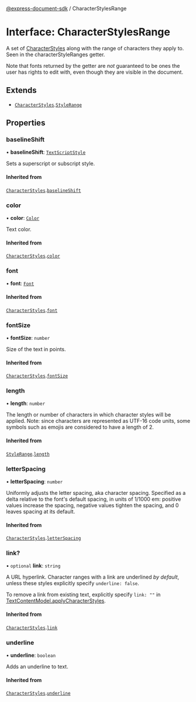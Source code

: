 [@express-document-sdk](../overview.md) / CharacterStylesRange

# Interface: CharacterStylesRange

A set of [CharacterStyles](character-styles.md) along with the range of characters they apply to. Seen in the characterStyleRanges getter.

Note that fonts returned by the getter are *not* guaranteed to be ones the user has rights to edit with, even though they
are visible in the document.

## Extends

-   [`CharacterStyles`](character-styles.md).[`StyleRange`](style-range.md)

## Properties

### baselineShift

• **baselineShift**: [`TextScriptStyle`](../enumerations/text-script-style.md)

Sets a superscript or subscript style.

#### Inherited from

[`CharacterStyles`](character-styles.md).[`baselineShift`](character-styles.md#baselineshift)

<HorizontalLine />

### color

• **color**: [`Color`](color.md)

Text color.

#### Inherited from

[`CharacterStyles`](character-styles.md).[`color`](character-styles.md#color)

<HorizontalLine />

### font

• **font**: [`Font`](../type-aliases/font.md)

#### Inherited from

[`CharacterStyles`](character-styles.md).[`font`](character-styles.md#font)

<HorizontalLine />

### fontSize

• **fontSize**: `number`

Size of the text in points.

#### Inherited from

[`CharacterStyles`](character-styles.md).[`fontSize`](character-styles.md#fontsize)

<HorizontalLine />

### length

• **length**: `number`

The length or number of characters in which character styles will be applied.
Note: since characters are represented as UTF-16 code units, some symbols
such as emojis are considered to have a length of 2.

#### Inherited from

[`StyleRange`](style-range.md).[`length`](style-range.md#length)

<HorizontalLine />

### letterSpacing

• **letterSpacing**: `number`

Uniformly adjusts the letter spacing, aka character spacing. Specified as a delta relative to the font's default
spacing, in units of 1/1000 em: positive values increase the spacing, negative values tighten the spacing, and 0
leaves spacing at its default.

#### Inherited from

[`CharacterStyles`](character-styles.md).[`letterSpacing`](character-styles.md#letterspacing)

<HorizontalLine />

### link?

• `optional` **link**: `string`

A URL hyperlink. Character ranges with a link are underlined *by default*, unless these styles explicitly specify
`underline: false`.

To remove a link from existing text, explicitly specify `link: ""` in [TextContentModel.applyCharacterStyles](../classes/text-content-model.md#applycharacterstyles).

#### Inherited from

[`CharacterStyles`](character-styles.md).[`link`](character-styles.md#link)

<HorizontalLine />

### underline

• **underline**: `boolean`

Adds an underline to text.

#### Inherited from

[`CharacterStyles`](character-styles.md).[`underline`](character-styles.md#underline)
